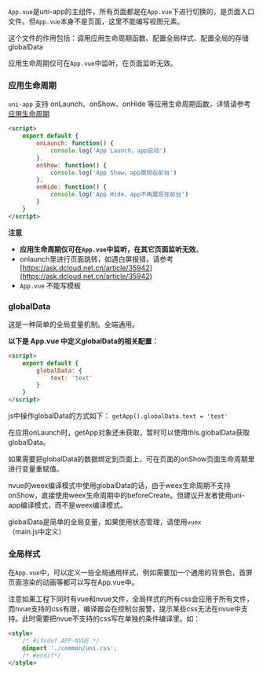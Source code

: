`App.vue`是uni-app的主组件，所有页面都是在`App.vue`下进行切换的，是页面入口文件。但`App.vue`本身不是页面，这里不能编写视图元素。

这个文件的作用包括：调用应用生命周期函数、配置全局样式、配置全局的存储globalData

应用生命周期仅可在`App.vue`中监听，在页面监听无效。
### 应用生命周期

``uni-app`` 支持 onLaunch、onShow、onHide 等应用生命周期函数，详情请参考[应用生命周期](/collocation/frame/lifecycle?id=应用生命周期)

```html
<script>  
    export default {  
        onLaunch: function() {  
            console.log('App Launch，app启动')  
        },  
        onShow: function() {  
            console.log('App Show，app展现在前台')  
        },  
        onHide: function() {  
            console.log('App Hide，app不再展现在前台')  
        }  
    }  
</script>  
```

**注意**
- **应用生命周期仅可在`App.vue`中监听，在其它页面监听无效**。
- onlaunch里进行页面跳转，如遇白屏报错，请参考[https://ask.dcloud.net.cn/article/35942](https://ask.dcloud.net.cn/article/35942)
- `App.vue` 不能写模板

### globalData
这是一种简单的全局变量机制。全端通用。

**以下是 App.vue 中定义globalData的相关配置：**

```html
<script>  
    export default {  
        globalData: {  
            text: 'text'  
        }
    }  
</script>  
```

js中操作globalData的方式如下：
`getApp().globalData.text = 'test'`

在应用onLaunch时，getApp对象还未获取，暂时可以使用this.globalData获取globalData。

如果需要把globalData的数据绑定到页面上，可在页面的onShow页面生命周期里进行变量重赋值。

nvue的weex编译模式中使用globalData的话，由于weex生命周期不支持onShow，直接使用weex生命周期中的beforeCreate。但建议开发者使用uni-app编译模式，而不是weex编译模式。

globalData是简单的全局变量，如果使用状态管理，请使用`vuex`（main.js中定义）

### 全局样式
在`App.vue`中，可以定义一些全局通用样式，例如需要加一个通用的背景色，首屏页面渲染的动画等都可以写在App.vue中。

注意如果工程下同时有vue和nvue文件，全局样式的所有css会应用于所有文件，而nvue支持的css有限，编译器会在控制台报警，提示某些css无法在nvue中支持。此时需要把nvue不支持的css写在单独的条件编译里。如：
```html
<style>
    /* #ifndef APP-NVUE */
    @import './common/uni.css';
    /* #endif*/
</style>
```
